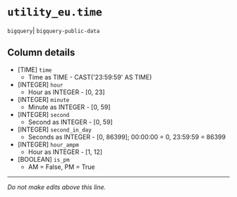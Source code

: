 # `utility_eu.time`
`bigquery`| `bigquery-public-data`

## Column details
* [TIME]      `time`
  - Time as TIME - CAST('23:59:59' AS TIME)
* [INTEGER]   `hour`
  - Hour as INTEGER - [0, 23]
* [INTEGER]   `minute`
  - Minute as INTEGER - [0, 59]
* [INTEGER]   `second`
  - Second as INTEGER - [0, 59]
* [INTEGER]   `second_in_day`
  - Seconds as INTEGER - [0, 86399]; 00:00:00 = 0, 23:59:59 = 86399
* [INTEGER]   `hour_ampm`
  - Hour as INTEGER - [1, 12]
* [BOOLEAN]   `is_pm`
  - AM = False, PM = True

-------------------------------------------------------------------------------
*Do not make edits above this line.*
